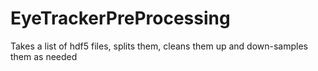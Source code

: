 # EyeTrackerPreProcessing
Takes a list of hdf5 files, splits them, cleans them up and down-samples them as needed
